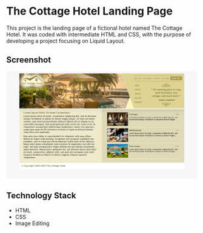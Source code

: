 # The Cottage Hotel Landing Page

This project is the landing page of a fictional hotel named The Cottage Hotel.
It was coded with intermediate HTML and CSS, with the purpose of developing a project focusing on Liquid Layout.

## Screenshot 

![Screenshot](Screenshot.png)

## Technology Stack

+ HTML
+ CSS
+ Image Editing